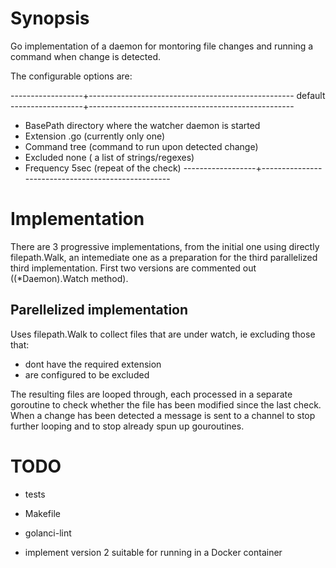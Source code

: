 # Synopsis

Go implementation of a daemon for montoring file changes and running a command when change is detected.

The configurable options are:

------------------+---------------------------------------------------
                        default
------------------+---------------------------------------------------
  * BasePath            directory where the watcher daemon is started
  * Extension           .go (currently only one)
  * Command             tree (command to run upon detected change)
  * Excluded            none ( a list of strings/regexes)
  * Frequency           5sec (repeat of the check)
------------------+---------------------------------------------------

# Implementation

There are 3 progressive implementations, from the initial one using directly filepath.Walk,
an intemediate one as a preparation for the third parallelized third implementation. First two
versions are commented out ((*Daemon).Watch method).

## Parellelized implementation

Uses filepath.Walk to collect files that are under watch, ie excluding those that:
  * dont have the required extension
  * are configured to be excluded

The resulting files are looped through, each processed in a separate goroutine to check whether the file
has been modified since the last check. When a change has been detected a message is sent to a channel to
stop further looping and to stop already spun up gouroutines.

# TODO

* tests
* Makefile
* golanci-lint

* implement version 2 suitable for running in a Docker container
